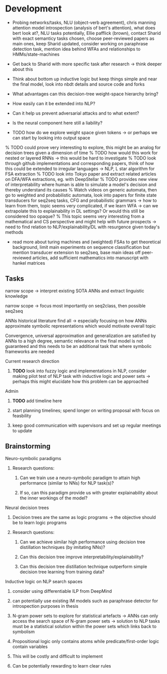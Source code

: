 Development
===========

-   Probing networks/tasks, NLU (object-verb agreement), chris manning
    attention model introspection (analysis of bert\'s attention), what
    does bert look at?, NLU tasks potentially, Ellie pafflick (brown),
    contact Sharid with exact semanticy tasks chosen, choose
    peer-reviewed papers as main ones, keep Sharid updated, consider
    working on paraphrase detection task, mention idea behind WFAs and
    relationships to HMMs/state-machines

-   Get back to Sharid with more specific task after research -\> think
    deeper about this

-   Think about bottom up inductive logic but keep things simple and
    near the final model, look into nbdt details and source code and
    forks

-   What advantages can this decision-tree weight-space hierarchy bring?

-   How easily can it be extended into NLP?

-   Can it help us prevent adversarial attacks and to what extent?

-   Is the neural component here still a liability?

-   TODO how do we explore weight space given tokens -\> or perhaps we
    can start by looking into output space

\% TODO could prove very interesting to explore, this might be an analog
for decision trees given a dimension of time % TODO how would this work
for nested or layered RNNs -\> this would be hard to investigate % TODO
look through github implementations and corresponding papers, think of
how this could be extended to irregular languages -\> NLP, L star
algorithm for FSA extraction % TODO look into Tokyo paper and extract
related articles on DFA/WFA extractions, eg. with DeepStellar % TODO
provides new view of interpretability where human is able to simulate a
model\'s decision and thereby understand its causes % Watch videos on
generic automata, then go to weighted and probabilistic automata, look
into papers for finite state transducers for seq2seq tasks, CFG and
probabilistic grammars -\> how to learn from them, topic seems very
complicated, if we learn WFA -\> can we extrapolate this to
explainability in DL settings? Or would this still be considered too
opaque? % This topic seems very interesting from a mathematical and CS
perspective and might help with future prospects -\> need to find
relation to NLP/explainability/DL with resurgence given today\'s methods

-   read more about turing machines and (weighted) FSAs to get
    theoretical background, limit main experiments on sequence
    classification but mention transducer extension to seq2seq, base
    main ideas off peer-reviewed articles, add sufficient mathematics
    into manuscript with hankel matrices

Tasks
-----

narrow scope -\> interpret existing SOTA ANNs and extract linguistic
knowledge

narrow scope -\> focus most importantly on seq2class, then possible
seq2seq

ANNs historical literature find all -\> especially focusing on how ANNs
approximate symbolic representations which would motivate overall topic

Convergence, universal approximation and generalization are satisfied by
ANNs to a high degree, semantic relevance in the final model is not
guaranteed and this needs to be an additional task that where symbolic
frameworks are needed

Current research direction

1.  **TODO** look into fuzzy logic and implementations in
    NLP, consider making pilot test of NLP task with inductive logic and
    power sets -\> perhaps this might elucidate how this problem can be
    approached

Admin

1.  **TODO** add timeline here

2.  start planning timelines; spend longer on writing proposal with
    focus on feasbility

3.  keep good communication with supervisors and set up regular meetings
    to update

Brainstorming
-------------

Neuro-symbolic paradigms

1.  Research questions:

    1.  Can we train use a neuro-symbolic paradigm to attain high
        performance (similar to NNs) for NLP task(s)?

    2.  If so, can this paradigm provide us with greater explainability
        about the inner workings of the model?

Neural decision trees

1.  Decision trees are the same as logic programs -\> the objective
    should be to learn logic programs

2.  Research questions:

    1.  Can we achieve similar high performance using decision tree
        distillation techniques (by imitating NNs)?

    2.  Can this decision tree improve interpretability/explainability?

    3.  Can this decision tree distillation technique outperform simple
        decision tree learning from training data?

Inductive logic on NLP search spaces

1.  consider using differentiable ILP from DeepMind

2.  can potentially use existing IM models such as paraphrase detector
    for introspection purposes in thesis

3.  N-gram power sets to explore for statistical artefacts -\> ANNs can
    only access the search space of N-gram power sets -\> solution to
    NLP tasks must be a statistical solution within the power sets which
    links back to symbolism

4.  Propositional logic only contains atoms while predicate/first-order
    logic contain variables

5.  This will be costly and difficult to implement

6.  Can be potentially rewarding to learn clear rules
